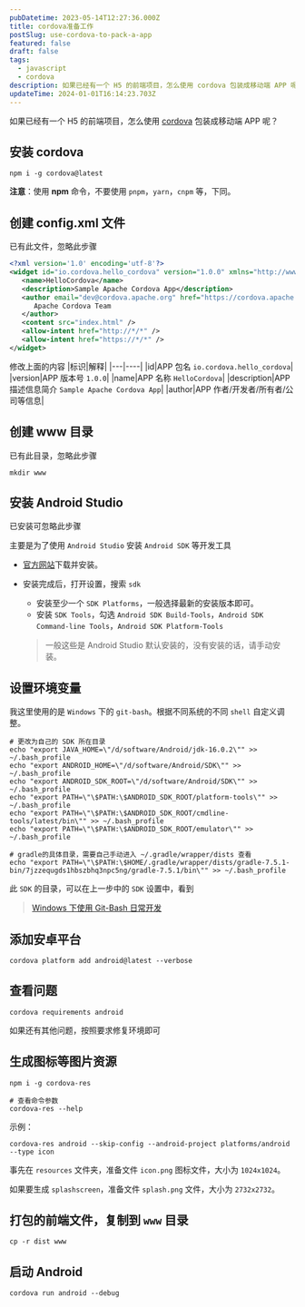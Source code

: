 ```yaml
---
pubDatetime: 2023-05-14T12:27:36.000Z
title: cordova准备工作
postSlug: use-cordova-to-pack-a-app
featured: false
draft: false
tags:
  - javascript
  - cordova
description: 如果已经有一个 H5 的前端项目，怎么使用 cordova 包装成移动端 APP 呢？
updateTime: 2024-01-01T16:14:23.703Z
---
```


如果已经有一个 H5 的前端项目，怎么使用 [cordova](https://cordova.apache.org/) 包装成移动端 APP 呢？

## 安装 cordova

```shell
npm i -g cordova@latest
```

**注意**：使用 **npm** 命令，不要使用 `pnpm`，`yarn`，`cnpm` 等，下同。

## 创建 config.xml 文件

已有此文件，忽略此步骤

```xml
<?xml version='1.0' encoding='utf-8'?>
<widget id="io.cordova.hello_cordova" version="1.0.0" xmlns="http://www.w3.org/ns/widgets" xmlns:cdv="http://cordova.apache.org/ns/1.0">
   <name>HelloCordova</name>
   <description>Sample Apache Cordova App</description>
   <author email="dev@cordova.apache.org" href="https://cordova.apache.org">
      Apache Cordova Team
   </author>
   <content src="index.html" />
   <allow-intent href="http://*/*" />
   <allow-intent href="https://*/*" />
</widget>
```

修改上面的内容
|标识|解释|
|---|----|
|id|APP 包名 `io.cordova.hello_cordova`|
|version|APP 版本号 `1.0.0`|
|name|APP 名称 `HelloCordova`|
|description|APP 描述信息简介 `Sample Apache Cordova App`|
|author|APP 作者/开发者/所有者/公司等信息|

## 创建 www 目录

已有此目录，忽略此步骤

```shell
mkdir www
```

## 安装 Android Studio

已安装可忽略此步骤

主要是为了使用 `Android Studio` 安装 `Android SDK` 等开发工具

- [官方网站](https://developer.android.google.cn/studio/)下载并安装。
- 安装完成后，打开设置，搜索 `sdk`

  - 安装至少一个 `SDK Platforms`，一般选择最新的安装版本即可。
  - 安装 `SDK Tools`，勾选 `Android SDK Build-Tools`，`Android SDK Command-line Tools`，`Android SDK Platform-Tools`

  > 一般这些是 Android Studio 默认安装的，没有安装的话，请手动安装。

## 设置环境变量

我这里使用的是 `Windows` 下的 `git-bash`。根据不同系统的不同 `shell` 自定义调整。

```shell
# 更改为自己的 SDK 所在目录
echo "export JAVA_HOME=\"/d/software/Android/jdk-16.0.2\"" >> ~/.bash_profile
echo "export ANDROID_HOME=\"/d/software/Android/SDK\"" >> ~/.bash_profile
echo "export ANDROID_SDK_ROOT=\"/d/software/Android/SDK\"" >> ~/.bash_profile
echo "export PATH=\"\$PATH:\$ANDROID_SDK_ROOT/platform-tools\"" >> ~/.bash_profile
echo "export PATH=\"\$PATH:\$ANDROID_SDK_ROOT/cmdline-tools/latest/bin\"" >> ~/.bash_profile
echo "export PATH=\"\$PATH:\$ANDROID_SDK_ROOT/emulator\"" >> ~/.bash_profile

# gradle的具体目录，需要自己手动进入 ~/.gradle/wrapper/dists 查看
echo "export PATH=\"\$PATH:\$HOME/.gradle/wrapper/dists/gradle-7.5.1-bin/7jzzequgds1hbszbhq3npc5ng/gradle-7.5.1/bin\"" >> ~/.bash_profile
```

此 `SDK` 的目录，可以在上一步中的 `SDK` 设置中，看到

> [Windows 下使用 Git-Bash 日常开发](https://github.com/wtto00/wtto00.github.io/blob/main/src/content/blog/use-git-bash-on-windows.md)

## 添加安卓平台

```shell
cordova platform add android@latest --verbose
```

## 查看问题

```shell
cordova requirements android
```

如果还有其他问题，按照要求修复环境即可

## 生成图标等图片资源

```shell
npm i -g cordova-res

# 查看命令参数
cordova-res --help
```

示例：

```shell
cordova-res android --skip-config --android-project platforms/android --type icon
```

事先在 `resources` 文件夹，准备文件 `icon.png` 图标文件，大小为 `1024x1024`。

如果要生成 `splashscreen`，准备文件 `splash.png` 文件，大小为 `2732x2732`。

## 打包的前端文件，复制到 `www` 目录

```shell
cp -r dist www
```

## 启动 Android

```shell
cordova run android --debug
```
